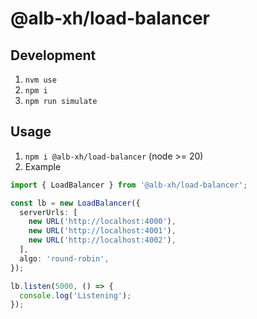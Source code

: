 # @alb-xh/load-balancer

## Development

1. `nvm use`
2. `npm i`
3. `npm run simulate`

## Usage

1. `npm i @alb-xh/load-balancer` (node >= 20)
2. Example
```ts
import { LoadBalancer } from '@alb-xh/load-balancer';

const lb = new LoadBalancer({
  serverUrls: [
    new URL('http://localhost:4000'),
    new URL('http://localhost:4001'),
    new URL('http://localhost:4002'),
  ],
  algo: 'round-robin',
});

lb.listen(5000, () => {
  console.log('Listening');
});
```
